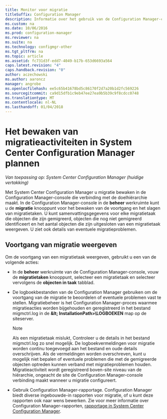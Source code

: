 ```yaml
---
title: Monitor voor migratie
titleSuffix: Configuration Manager
description: Informatie over het gebruik van de Configuration Manager-console voor het bewaken van de voortgang en het slagen van migratietaken.
ms.custom: na
ms.date: 10/06/2016
ms.prod: configuration-manager
ms.reviewer: na
ms.suite: na
ms.technology: configmgr-other
ms.tgt_pltfrm: na
ms.topic: article
ms.assetid: fc731d3f-edd7-4049-b17b-653d6693a564
caps.latest.revision: "4"
caps.handback.revision: "0"
author: aczechowski
ms.author: aaroncz
manager: angrobe
ms.openlocfilehash: ee5c65b41678bd5c86170f2d7a20b1d2fc569226
ms.sourcegitcommit: ca9d15dfb1c9eb47ee27ea9b5b39c9f8cdcc0748
ms.translationtype: MT
ms.contentlocale: nl-NL
ms.lasthandoff: 01/04/2018
---
```

# <a name="planning-to-monitor-migration-activity-in-system-center-configuration-manager"></a>Het bewaken van migratieactiviteiten in System Center Configuration Manager plannen

*Van toepassing op: System Center Configuration Manager (huidige vertakking)*

Met System Center Configuration Manager u migratie bewaken in de Configuration Manager-console die verbinding met de doelhiërarchie maakt. In de Configuration Manager-console in de **beheer** werkruimte kunt u de **migratie** knooppunt voor het bewaken van de voortgang en het slagen van migratietaken. U kunt samenvattingsgegevens voor elke migratietaak die objecten die zijn gemigreerd, objecten die nog niet gemigreerd identificeert en het aantal objecten die zijn uitgesloten van een migratietaak weergeven. U ziet ook details van eventuele migratieproblemen.  

## <a name="view-migration-progress"></a>Voortgang van migratie weergeven  
 Om de voortgang van een migratietaak weergeven, gebruikt u een van de volgende acties:  

-   In de **beheer** werkruimte van de Configuration Manager-console, vouw de **migratietaken** knooppunt, selecteer een migratietaak en selecteer vervolgens de **objecten in taak** tabblad.  

-   De logboekbestanden van de Configuration Manager gebruiken om de voortgang van de migratie te beoordelen of eventuele problemen vast te stellen. Migratiebeheer is het Configuration Manager-proces waarmee migratieacties worden bijgehouden en geregistreerd in het bestand migmctrl.log in de  **\&lt; InstallationPath\>\\LOGBOEKEN** map op de siteserver.  

    > [!NOTE]  
    >  Als een migratietaak mislukt, Controleer u de details in het bestand migmctrl.log zo snel mogelijk. De logboekvermeldingen voor migratie worden continu toegevoegd aan het bestand en oude details overschrijven. Als de vermeldingen worden overschreven, kunt u mogelijk niet bepalen of eventuele problemen die met de gemigreerde objecten optreden kunnen verband met migratieproblemen houden. Migratieactiviteit wordt geregistreerd boven\-site niveau van de hiërarchie, ongeacht de site de Configuration Manager-console verbinding maakt wanneer u migratie configureert.  

-   Gebruik Configuration Manager-rapportage. Configuration Manager biedt diverse ingebouwde\-in rapporten voor migratie, of u kunt deze rapporten ook naar wens bewerken. Zie voor meer informatie over Configuration Manager-rapporten, [rapportage in System Center Configuration Manager](../../core/servers/manage/reporting.md).  
